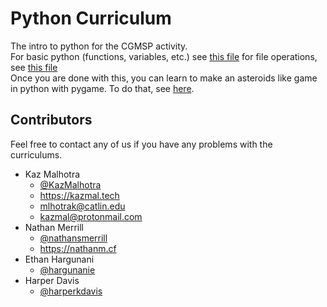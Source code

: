 # Python Curriculum
The intro to python for the CGMSP activity.  
For basic python (functions, variables, etc.) see [this file](basic/basic.md) for file operations, see [this file](file/readme.md)   
Once you are done with this, you can learn to make an asteroids like game in python with pygame. To do that, see [here](https://github.com/CGMSP/python-graphics-curriculum).

## Contributors  

Feel free to contact any of us if you have any problems with the curriculums.    
- Kaz Malhotra      
  - [@KazMalhotra](https://github.com/kazmalhotra)   
  - https://kazmal.tech   
  - [mlhotrak@catlin.edu](mailto:malhotrak@catlin.edu)    
  - [kazmal@protonmail.com](mailto:kazmal@protonmail.com)
- Nathan Merrill   
  - [@nathansmerrill](https://github.com/nathansmerrill)   
  - https://nathanm.cf   
- Ethan Hargunani
  - [@hargunanie](https://github.com/hargunanie)    
- Harper Davis
  - [@harperkdavis](https://github.com/harperkdavis)   
  
